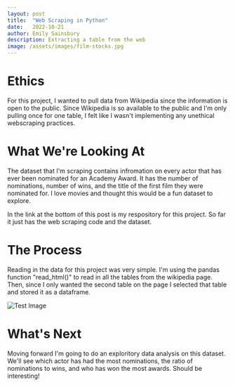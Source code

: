 ```yaml
---
layout: post
title:  "Web Scraping in Python"
date:   2022-10-21
author: Emily Sainsbury
description: Extracting a table from the web
image: /assets/images/film-stocks.jpg
---
```


# Ethics
For this project, I wanted to pull data from Wikipedia since the information is open to the public. Since Wikipedia is so available to the public and I'm only pulling once for one table, I felt like I wasn't implementing any unethical webscraping practices.

# What We're Looking At
The dataset that I'm scraping contains infromation on every actor that has ever been nominated for an Academy Award. It has the number of nominations, number of wins, and the title of the first film they were nominated for. I love movies and thought this would be a fun dataset to explore.

In the link at the bottom of this post is my respository for this project. So far it just has the web scraping code and the dataset. 

# The Process
Reading in the data for this project was very simple. I'm using the pandas function "read_html()" to read in all the tables from the wikipedia page. Then, since I only wanted the second table on the page I selected that table and stored it as a dataframe. 

![Test Image](https://raw.githubusercontent.com/emilysainsbury/stat386-projects/main/assets/images/scrapingCode.png)


# What's Next
Moving forward I'm going to do an exploritory data analysis on this dataset. We'll see which actor has had the most nominations, the ratio of nominations to wins, and who has won the most awards. Should be interesting!
